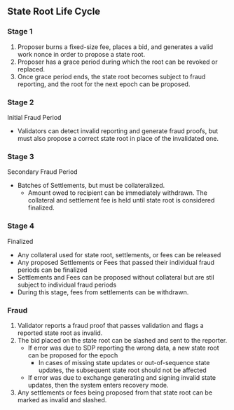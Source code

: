 ## State Root Life Cycle

### Stage 1
1. Proposer burns a fixed-size fee, places a bid, and generates a valid work nonce in order to propose a state root.
2. Proposer has a grace period during which the root can be revoked or replaced.
3. Once grace period ends, the state root becomes subject to fraud reporting, and the root for the next epoch can be proposed.

### Stage 2
Initial Fraud Period
- Validators can detect invalid reporting and generate fraud proofs, but must also propose a correct state root in place of the invalidated one.

### Stage 3
Secondary Fraud Period
- Batches of Settlements, but must be collateralized.
    - Amount owed to recipient can be immediately withdrawn. The collateral and settlement fee is held until state root is considered finalized.

### Stage 4
Finalized
- Any collateral used for state root, settlements, or fees can be released
- Any proposed Settlements or Fees that passed their individual fraud periods can be finalized
- Settlements and Fees can be proposed without collateral but are stil subject to individual fraud periods
- During this stage, fees from settlements can be withdrawn.

### Fraud
1. Validator reports a fraud proof that passes validation and flags a reported state root as invalid.
2. The bid placed on the state root can be slashed and sent to the reporter.
    - If error was due to SDP reporting the wrong data, a new state root can be proposed for the epoch
        - In cases of missing state updates or out-of-sequence state updates, the subsequent state root should not be affected
    - If error was due to exchange generating and signing invalid state updates, then the system enters recovery mode.
3. Any settlements or fees being proposed from that state root can be marked as invalid and slashed.

